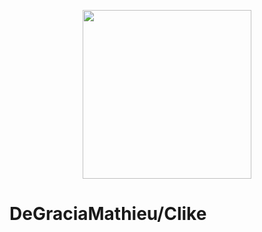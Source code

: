<p align="center">
<img src="https://i17.servimg.com/u/f17/11/13/61/32/clike10.png" width="270">
</p>

# DeGraciaMathieu/Clike
